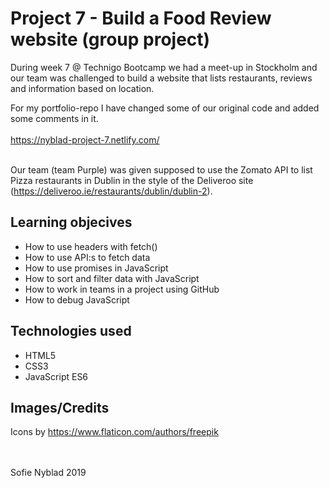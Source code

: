 # Project 7 - Build a Food Review website (group project)

During week 7 @ Technigo Bootcamp we had a meet-up in Stockholm and our team was challenged to build a website that lists restaurants, reviews and information based on location.

For my portfolio-repo I have changed some of our original code and added some comments in it.<br><br>
https://nyblad-project-7.netlify.com/ <br><br>

Our team (team Purple) was given supposed to use the Zomato API to list Pizza restaurants in Dublin in the style of the Deliveroo site (https://deliveroo.ie/restaurants/dublin/dublin-2).


## Learning objecives
- How to use headers with fetch()
- How to use API:s to fetch data
- How to use promises in JavaScript
- How to sort and filter data with JavaScript
- How to work in teams in a project using GitHub
- How to debug JavaScript

## Technologies used
- HTML5
- CSS3
- JavaScript ES6

## Images/Credits
Icons by https://www.flaticon.com/authors/freepik

<br>
<br>
Sofie Nyblad 2019
